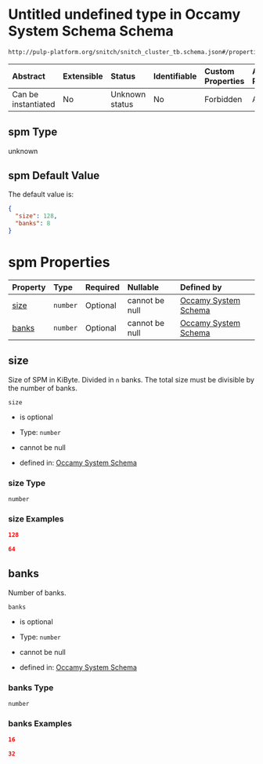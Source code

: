# Untitled undefined type in Occamy System Schema Schema

```txt
http://pulp-platform.org/snitch/snitch_cluster_tb.schema.json#/properties/spm
```



| Abstract            | Extensible | Status         | Identifiable | Custom Properties | Additional Properties | Access Restrictions | Defined In                                                       |
| :------------------ | :--------- | :------------- | :----------- | :---------------- | :-------------------- | :------------------ | :--------------------------------------------------------------- |
| Can be instantiated | No         | Unknown status | No           | Forbidden         | Allowed               | none                | [occamy.schema.json*](occamy.schema.json "open original schema") |

## spm Type

unknown

## spm Default Value

The default value is:

```json
{
  "size": 128,
  "banks": 8
}
```

# spm Properties

| Property        | Type     | Required | Nullable       | Defined by                                                                                                                                                         |
| :-------------- | :------- | :------- | :------------- | :----------------------------------------------------------------------------------------------------------------------------------------------------------------- |
| [size](#size)   | `number` | Optional | cannot be null | [Occamy System Schema](occamy-properties-spm-properties-size.md "http://pulp-platform.org/snitch/snitch_cluster_tb.schema.json#/properties/spm/properties/size")   |
| [banks](#banks) | `number` | Optional | cannot be null | [Occamy System Schema](occamy-properties-spm-properties-banks.md "http://pulp-platform.org/snitch/snitch_cluster_tb.schema.json#/properties/spm/properties/banks") |

## size

Size of SPM in KiByte. Divided in `n` banks. The total size must be divisible by the number of banks.

`size`

*   is optional

*   Type: `number`

*   cannot be null

*   defined in: [Occamy System Schema](occamy-properties-spm-properties-size.md "http://pulp-platform.org/snitch/snitch_cluster_tb.schema.json#/properties/spm/properties/size")

### size Type

`number`

### size Examples

```json
128
```

```json
64
```

## banks

Number of banks.

`banks`

*   is optional

*   Type: `number`

*   cannot be null

*   defined in: [Occamy System Schema](occamy-properties-spm-properties-banks.md "http://pulp-platform.org/snitch/snitch_cluster_tb.schema.json#/properties/spm/properties/banks")

### banks Type

`number`

### banks Examples

```json
16
```

```json
32
```
